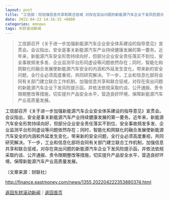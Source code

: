 ```yaml
---
layout: post
title: "工信部：将加强信息共享和联合惩戒 对存在突出问题的新能源汽车企业下发风险提示函"
date: 2022-04-22 14:16:15 +0800
categories: emnews
tags: 东财滚动新闻
---
```

> 工信部召开《关于进一步加强新能源汽车企业安全体系建设的指导意见》宣贯会。会议指出，安全是事关新能源汽车产业持续健康发展的第一要务。近年来，新能源汽车安全形势持续向好，但部分企业安全责任落实不到位、安全事故频发多发、企业监测平台形同虚设等问题依然存在；同时，智能化和网联化的融合发展使新能源汽车安全的内涵和外延发生变化，带来新的安全问题，全行业必须高度重视，共同研究解决。下一步，工业和信息化部将会同有关部门建立联合工作机制，加强信息共享和联合惩戒，对存在突出问题的新能源汽车企业下发风险提示函，并依法依规采取约谈、公开通报、责令限期整改等措施，切实提升产品安全水平，营造良好环境，保障新能源汽车产业高质量发展。

<p>工信部召开《关于进一步加强新能源汽车企业安全体系建设的指导意见》宣贯会。会议指出，安全是事关新能源汽车产业持续健康发展的第一要务。近年来，新能源汽车安全形势持续向好，但部分企业安全责任落实不到位、安全事故频发多发、企业监测平台形同虚设等问题依然存在；同时，智能化和网联化的融合发展使新能源汽车安全的内涵和外延发生变化，带来新的安全问题，全行业必须高度重视，共同研究解决。下一步，工业和信息化部将会同有关部门建立联合工作机制，加强信息共享和联合惩戒，对存在突出问题的新能源汽车企业下发风险提示函，并依法依规采取约谈、公开通报、责令限期整改等措施，切实提升产品安全水平，营造良好环境，保障新能源汽车产业高质量发展。</p><p class="em_media">（文章来源：财联社）</p>

<http://finance.eastmoney.com/news/1355,202204222353880374.html>

[返回东财滚动新闻](//finews.withounder.com/emnews/)｜[返回首页](//finews.withounder.com/)